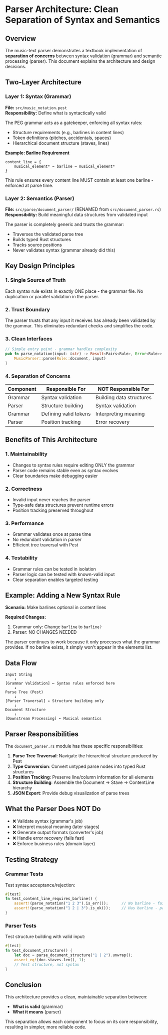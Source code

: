 # Parser Architecture: Clean Separation of Syntax and Semantics

## Overview

The music-text parser demonstrates a textbook implementation of **separation of concerns** between syntax validation (grammar) and semantic processing (parser). This document explains the architecture and design decisions.

## Two-Layer Architecture

### Layer 1: Syntax (Grammar)
**File:** `src/music_notation.pest`  
**Responsibility:** Define what is syntactically valid

The PEG grammar acts as a gatekeeper, enforcing all syntax rules:
- Structure requirements (e.g., barlines in content lines)
- Token definitions (pitches, accidentals, spaces)
- Hierarchical document structure (staves, lines)

**Example: Barline Requirement**
```pest
content_line = { 
    musical_element* ~ barline ~ musical_element*
}
```
This rule ensures every content line MUST contain at least one barline - enforced at parse time.

### Layer 2: Semantics (Parser)
**File:** `src/parse/document_parser/` (RENAMED from `src/document_parser.rs`)  
**Responsibility:** Build meaningful data structures from validated input

The parser is completely generic and trusts the grammar:
- Traverses the validated parse tree
- Builds typed Rust structures
- Tracks source positions
- Never validates syntax (grammar already did this)

## Key Design Principles

### 1. Single Source of Truth
Each syntax rule exists in exactly ONE place - the grammar file. No duplication or parallel validation in the parser.

### 2. Trust Boundary
The parser trusts that any input it receives has already been validated by the grammar. This eliminates redundant checks and simplifies the code.

### 3. Clean Interfaces
```rust
// Simple entry point - grammar handles complexity
pub fn parse_notation(input: &str) -> Result<Pairs<Rule>, Error<Rule>> {
    MusicParser::parse(Rule::document, input)
}
```

### 4. Separation of Concerns

| Component | Responsible For | NOT Responsible For |
|-----------|----------------|-------------------|
| Grammar | Syntax validation | Building data structures |
| Parser | Structure building | Syntax validation |
| Grammar | Defining valid tokens | Interpreting meaning |
| Parser | Position tracking | Error recovery |

## Benefits of This Architecture

### 1. Maintainability
- Changes to syntax rules require editing ONLY the grammar
- Parser code remains stable even as syntax evolves
- Clear boundaries make debugging easier

### 2. Correctness
- Invalid input never reaches the parser
- Type-safe data structures prevent runtime errors
- Position tracking preserved throughout

### 3. Performance
- Grammar validates once at parse time
- No redundant validation in parser
- Efficient tree traversal with Pest

### 4. Testability
- Grammar rules can be tested in isolation
- Parser logic can be tested with known-valid input
- Clear separation enables targeted testing

## Example: Adding a New Syntax Rule

**Scenario:** Make barlines optional in content lines

**Required Changes:**
1. Grammar only: Change `barline` to `barline?`
2. Parser: NO CHANGES NEEDED

The parser continues to work because it only processes what the grammar provides. If no barline exists, it simply won't appear in the elements list.

## Data Flow

```
Input String
    ↓
[Grammar Validation] ← Syntax rules enforced here
    ↓
Parse Tree (Pest)
    ↓
[Parser Traversal] ← Structure building only
    ↓
Document Structure
    ↓
[Downstream Processing] ← Musical semantics
```

## Parser Responsibilities

The `document_parser.rs` module has these specific responsibilities:

1. **Parse Tree Traversal**: Navigate the hierarchical structure produced by Pest
2. **Type Conversion**: Convert untyped parse nodes into typed Rust structures
3. **Position Tracking**: Preserve line/column information for all elements
4. **Structure Building**: Assemble the Document → Stave → ContentLine hierarchy
5. **JSON Export**: Provide debug visualization of parse trees

## What the Parser Does NOT Do

- ❌ Validate syntax (grammar's job)
- ❌ Interpret musical meaning (later stages)
- ❌ Generate output formats (converter's job)
- ❌ Handle error recovery (fails fast)
- ❌ Enforce business rules (domain layer)

## Testing Strategy

### Grammar Tests
Test syntax acceptance/rejection:
```rust
#[test]
fn test_content_line_requires_barline() {
    assert!(parse_notation("1 2 3").is_err());      // No barline - fails
    assert!(parse_notation("1 2 | 3").is_ok());     // Has barline - passes
}
```

### Parser Tests
Test structure building with valid input:
```rust
#[test]
fn test_document_structure() {
    let doc = parse_document_structure("1 | 2").unwrap();
    assert_eq!(doc.staves.len(), 1);
    // Test structure, not syntax
}
```

## Conclusion

This architecture provides a clean, maintainable separation between:
- **What is valid** (grammar)
- **What it means** (parser)

This separation allows each component to focus on its core responsibility, resulting in simpler, more reliable code.